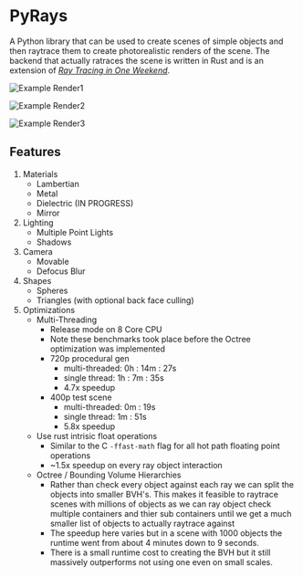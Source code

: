 # PyRays

A Python library that can be used to create scenes of simple objects and then raytrace them to create
photorealistic renders of the scene. The backend that actually  ratraces the scene is written in Rust
and is an extension of [_Ray Tracing in One Weekend_](https://raytracing.github.io/books/RayTracingInOneWeekend.html).

![Example Render1](https://gitlab.com/kian_shepherd/pyrays/-/raw/main/examples/example_proc2/proc2.png)

![Example Render2](https://gitlab.com/kian_shepherd/pyrays/-/raw/main/examples/example_proc1/proc1.png)

![Example Render3](https://gitlab.com/kian_shepherd/pyrays/-/raw/main/examples/test_scene/example.png)

## Features

1. Materials 
    * Lambertian
    * Metal
    * Dielectric (IN PROGRESS)
    * Mirror
2. Lighting
    * Multiple Point Lights
    * Shadows
3. Camera
    * Movable
    * Defocus Blur
4. Shapes
    * Spheres
    * Triangles (with optional back face culling)
5. Optimizations
   * Multi-Threading
     * Release mode on 8 Core CPU
     * Note these benchmarks took place before the Octree optimization was implemented
     * 720p procedural gen
         * multi-threaded: 0h : 14m : 27s
         * single thread: 1h : 7m : 35s
         * 4.7x speedup
     * 400p test scene
         * multi-threaded: 0m : 19s
         * single thread: 1m : 51s
         * 5.8x speedup
    * Use rust intrisic float operations
        * Similar to the C `-ffast-math` flag for all hot path floating point operations
        * ~1.5x speedup on every ray object interaction
    * Octree / Bounding Volume Hierarchies
        * Rather than check every object against each ray we can split the objects into smaller BVH's.
          This makes it feasible to raytrace scenes with millions of objects as we can ray object check
          multiple containers and thier sub containers until we get a much smaller list of objects to actually
          raytrace against
        * The speedup here varies but in a scene with 1000 objects the runtime went from about 4 minutes
          down to 9 seconds.
        * There is a small runtime cost to creating the BVH but it still massively outperforms not using one
          even on small scales.
